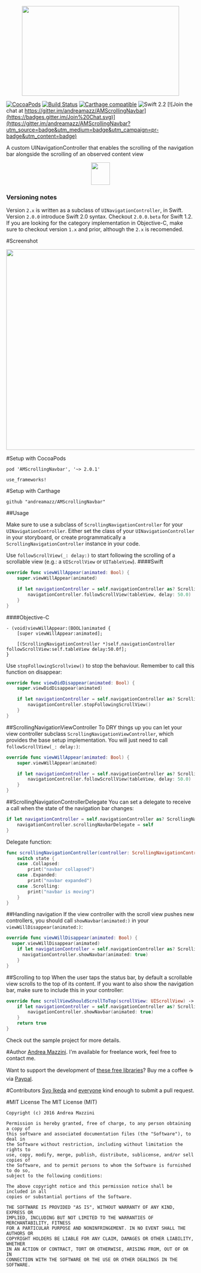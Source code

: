 <p align="center">
  <img width="420" height="240" src="assets/logo.png"/>
</p>

[![CocoaPods](https://cocoapod-badges.herokuapp.com/v/AMScrollingNavbar/badge.svg)](http://www.cocoapods.org/?q=amscrollingnavbar)
[![Build Status](https://travis-ci.org/andreamazz/AMScrollingNavbar.svg)](https://travis-ci.org/andreamazz/AMScrollingNavbar)
[![Carthage compatible](https://img.shields.io/badge/Carthage-compatible-4BC51D.svg?style=flat)](https://github.com/Carthage/Carthage)
![Swift 2.2](https://img.shields.io/badge/swift-2.2-orange.svg)
[![Join the chat at https://gitter.im/andreamazz/AMScrollingNavbar](https://badges.gitter.im/Join%20Chat.svg)](https://gitter.im/andreamazz/AMScrollingNavbar?utm_source=badge&utm_medium=badge&utm_campaign=pr-badge&utm_content=badge)

A custom UINavigationController that enables the scrolling of the navigation bar alongside the
scrolling of an observed content view  

<p align="center">
  <a href='https://appetize.io/app/31qahv9v4477ja36k8dn93wr8m' alt='Live demo'>
    <img width="50" height="60" src="assets/demo.png"/>
  </a>
</p>

### Versioning notes

Version `2.x` is written as a subclass of `UINavigationController`, in Swift.  
Version `2.0.0` introduce Swift 2.0 syntax. Checkout `2.0.0.beta` for Swift 1.2.  
If you are looking for the category implementation in Objective-C, make sure to checkout version `1.x` and prior, although the `2.x` is recomended.

#Screenshot

<p align="center">
  <img width="520" height="536" src="assets/screenshot.gif"/>
</p>

#Setup with CocoaPods

```
pod 'AMScrollingNavbar', '~> 2.0.1'

use_frameworks!
```

#Setup with Carthage

```
github "andreamazz/AMScrollingNavbar"
```

##Usage

Make sure to use a subclass of `ScrollingNavigationController` for your `UINavigationController`. Either set the class of your `UINavigationController` in your storyboard, or create programmatically a `ScrollingNavigationController` instance in your code.

Use `followScrollView(_: delay:)` to start following the scrolling of a scrollable view (e.g.: a `UIScrollView` or `UITableView`).
####Swift
```swift
override func viewWillAppear(animated: Bool) {
    super.viewWillAppear(animated)

    if let navigationController = self.navigationController as? ScrollingNavigationController {
        navigationController.followScrollView(tableView, delay: 50.0)
    }
}
```

####Objective-C
```objc
- (void)viewWillAppear:(BOOL)animated {
    [super viewWillAppear:animated];

    [(ScrollingNavigationController *)self.navigationController followScrollView:self.tableView delay:50.0f];
}
```

Use `stopFollowingScrollview()` to stop the behaviour. Remember to call this function on disappear:
```swift
override func viewDidDisappear(animated: Bool) {
    super.viewDidDisappear(animated)

    if let navigationController = self.navigationController as? ScrollingNavigationController {
        navigationController.stopFollowingScrollView()
    }
}
```

##ScrollingNavigationViewController
To DRY things up you can let your view controller subclass `ScrollingNavigationViewController`, which provides the base setup implementation. You will just need to call `followScrollView(_: delay:)`:
```swift
override func viewWillAppear(animated: Bool) {
    super.viewWillAppear(animated)

    if let navigationController = self.navigationController as? ScrollingNavigationController {
        navigationController.followScrollView(tableView, delay: 50.0)
    }
}
```

##ScrollingNavigationControllerDelegate
You can set a delegate to receive a call when the state of the navigation bar changes:
```swift
if let navigationController = self.navigationController as? ScrollingNavigationController {
    navigationController.scrollingNavbarDelegate = self
}
```

Delegate function:
```swift
func scrollingNavigationController(controller: ScrollingNavigationController, didChangeState state: NavigationBarState) {
    switch state {
    case .Collapsed:
        print("navbar collapsed")
    case .Expanded:
        print("navbar expanded")
    case .Scrolling:
        print("navbar is moving")
    }
}
```

##Handling navigation
If the view controller with the scroll view pushes new controllers, you should call `showNavbar(animated:)` in your `viewWillDisappear(animated:)`:
```swift
override func viewWillDisappear(animated: Bool) {
  super.viewWillDisappear(animated)
    if let navigationController = self.navigationController as? ScrollingNavigationController {
      navigationController.showNavbar(animated: true)
    }
}
```

##Scrolling to top
When the user taps the status bar, by default a scrollable view scrolls to the top of its content. If you want to also show the navigation bar, make sure to include this in your controller:

```swift
override func scrollViewShouldScrollToTop(scrollView: UIScrollView) -> Bool {
    if let navigationController = self.navigationController as? ScrollingNavigationController {
        navigationController.showNavbar(animated: true)
    }
    return true
}
```

Check out the sample project for more details.

#Author
[Andrea Mazzini](https://twitter.com/theandreamazz). I'm available for freelance work, feel free to contact me. 

Want to support the development of [these free libraries](https://cocoapods.org/owners/734)? Buy me a coffee ☕️ via [Paypal](https://www.paypal.me/andreamazzini).  

#Contributors
[Syo Ikeda](https://github.com/ikesyo) and [everyone](https://github.com/andreamazz/AMScrollingNavbar/graphs/contributors) kind enough to submit a pull request. 

#MIT License
    The MIT License (MIT)

    Copyright (c) 2016 Andrea Mazzini

    Permission is hereby granted, free of charge, to any person obtaining a copy of
    this software and associated documentation files (the "Software"), to deal in
    the Software without restriction, including without limitation the rights to
    use, copy, modify, merge, publish, distribute, sublicense, and/or sell copies of
    the Software, and to permit persons to whom the Software is furnished to do so,
    subject to the following conditions:

    The above copyright notice and this permission notice shall be included in all
    copies or substantial portions of the Software.

    THE SOFTWARE IS PROVIDED "AS IS", WITHOUT WARRANTY OF ANY KIND, EXPRESS OR
    IMPLIED, INCLUDING BUT NOT LIMITED TO THE WARRANTIES OF MERCHANTABILITY, FITNESS
    FOR A PARTICULAR PURPOSE AND NONINFRINGEMENT. IN NO EVENT SHALL THE AUTHORS OR
    COPYRIGHT HOLDERS BE LIABLE FOR ANY CLAIM, DAMAGES OR OTHER LIABILITY, WHETHER
    IN AN ACTION OF CONTRACT, TORT OR OTHERWISE, ARISING FROM, OUT OF OR IN
    CONNECTION WITH THE SOFTWARE OR THE USE OR OTHER DEALINGS IN THE SOFTWARE.


